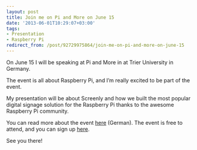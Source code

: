 ```yaml
---
layout: post
title: Join me on Pi and More on June 15
date: '2013-06-01T10:29:07+03:00'
tags:
- Presentation
- Raspberry Pi
redirect_from: /post/92729975864/join-me-on-pi-and-more-on-june-15
---
```


On June 15 I will be speaking at Pi and More in at Trier University in Germany.

The event is all about Raspberry Pi, and I’m really excited to be part of the event.

My presentation will be about Screenly and how we built the most popular digital signage solution for the Raspberry Pi thanks to the awesome Raspberry Pi community.

You can read more about the event [here](http://www.piandmore.de/) (German). The event is free to attend, and you can sign up [here](https://piandmore3.eventbrite.de/).

See you there!
